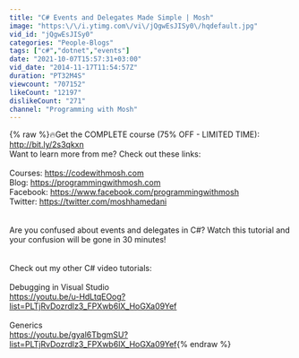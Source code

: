 ```yaml
---
title: "C# Events and Delegates Made Simple | Mosh"
image: "https:\/\/i.ytimg.com\/vi\/jQgwEsJISy0\/hqdefault.jpg"
vid_id: "jQgwEsJISy0"
categories: "People-Blogs"
tags: ["c#","dotnet","events"]
date: "2021-10-07T15:57:31+03:00"
vid_date: "2014-11-17T11:54:57Z"
duration: "PT32M4S"
viewcount: "707152"
likeCount: "12197"
dislikeCount: "271"
channel: "Programming with Mosh"
---
```

{% raw %}🔥Get the COMPLETE course (75% OFF - LIMITED TIME): <a rel="nofollow" target="blank" href="http://bit.ly/2s3qkxn">http://bit.ly/2s3qkxn</a><br />Want to learn more from me? Check out these links: <br /><br />Courses: <a rel="nofollow" target="blank" href="https://codewithmosh.com">https://codewithmosh.com</a><br />Blog: <a rel="nofollow" target="blank" href="https://programmingwithmosh.com">https://programmingwithmosh.com</a><br />Facebook: <a rel="nofollow" target="blank" href="https://www.facebook.com/programmingwithmosh">https://www.facebook.com/programmingwithmosh</a><br />Twitter: <a rel="nofollow" target="blank" href="https://twitter.com/moshhamedani">https://twitter.com/moshhamedani</a><br /><br /><br />Are you confused about events and delegates in C#? Watch this tutorial and your confusion will be gone in 30 minutes!<br /><br /><br />Check out my other C# video tutorials:<br /><br />Debugging in Visual Studio <br /><a rel="nofollow" target="blank" href="https://youtu.be/u-HdLtqEOog?list=PLTjRvDozrdlz3_FPXwb6lX_HoGXa09Yef">https://youtu.be/u-HdLtqEOog?list=PLTjRvDozrdlz3_FPXwb6lX_HoGXa09Yef</a><br /><br />Generics<br /><a rel="nofollow" target="blank" href="https://youtu.be/gyal6TbgmSU?list=PLTjRvDozrdlz3_FPXwb6lX_HoGXa09Yef">https://youtu.be/gyal6TbgmSU?list=PLTjRvDozrdlz3_FPXwb6lX_HoGXa09Yef</a>{% endraw %}
